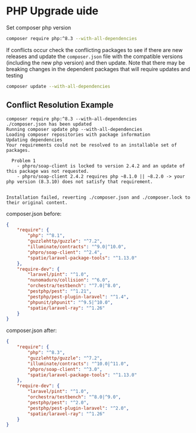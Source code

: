 # PHP Upgrade uide

Set composer php version

```sh
composer require php:^8.3 --with-all-dependencies
```

If conflicts occur check the conflicting packages to see if there are new releases and update the `composer.json` file with the compatible versions (including the new php version) and then update. Note that there may be breaking changes in the dependent packages that will require updates and testing

```sh
composer update --with-all-dependencies
```

## Conflict Resolution Example

```
composer require php:^8.3 --with-all-dependencies
./composer.json has been updated
Running composer update php --with-all-dependencies
Loading composer repositories with package information
Updating dependencies
Your requirements could not be resolved to an installable set of packages.

  Problem 1
    - phpro/soap-client is locked to version 2.4.2 and an update of this package was not requested.
    - phpro/soap-client 2.4.2 requires php ~8.1.0 || ~8.2.0 -> your php version (8.3.10) does not satisfy that requirement.


Installation failed, reverting ./composer.json and ./composer.lock to their original content.
```

composer.json before:

```json
{
    "require": {
        "php": "^8.1",
        "guzzlehttp/guzzle": "^7.2",
        "illuminate/contracts": "^9.0|^10.0",
        "phpro/soap-client": "^2.4",
        "spatie/laravel-package-tools": "^1.13.0"
    },
    "require-dev": {
        "laravel/pint": "^1.0",
        "nunomaduro/collision": "^6.0",
        "orchestra/testbench": "^7.0|^8.0",
        "pestphp/pest": "^1.21",
        "pestphp/pest-plugin-laravel": "^1.4",
        "phpunit/phpunit": "^9.5|^10.0",
        "spatie/laravel-ray": "^1.26"
    }
}
```

composer.json after:

```json
{
    "require": {
        "php": "^8.3",
        "guzzlehttp/guzzle": "^7.2",
        "illuminate/contracts": "^10.0|^11.0",
        "phpro/soap-client": "^3.0",
        "spatie/laravel-package-tools": "^1.13.0"
    },
    "require-dev": {
        "laravel/pint": "^1.0",
        "orchestra/testbench": "^8.0|^9.0",
        "pestphp/pest": "^2.0",
        "pestphp/pest-plugin-laravel": "^2.0",
        "spatie/laravel-ray": "^1.26"
    }
}
```
